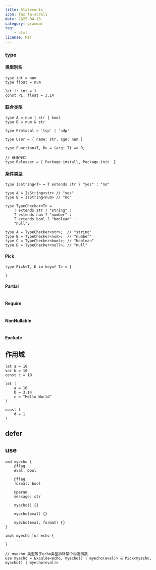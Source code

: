 ```yaml
---
title: Statements
icon: fas fa-scroll
date: 2025-04-13
category: grammar
tag: 
    - stmt
license: MIT
---
```


### type

#### 类型别名
```hulo
type int = num
type float = num

let i: int = 1
const PI: float = 3.14
```

#### 联合类型
```hulo
type A = num | str | bool
type B = num & str

type Protocal = 'tcp' | 'udp'

type User = { name: str, age: num }

type Function<T, R> = (arg: T) => R;

// 继承接口
type Releaser = { Package.install, Package.init  }
```

#### 条件类型
```hulo
type IsString<T> = T extends str ? "yes" : "no"

type A = IsString<str> // "yes"
type B = IsString<num> // "no"

type TypeChecker<T> = 
    T extends str ? "string" :
    T extends num ? "number" :
    T extends bool ? "boolean" :
    "null";

type A = TypeChecker<str>;  // "string"
type B = TypeChecker<num>;  // "number"
type C = TypeChecker<bool>; // "boolean"
type D = TypeChecker<null>; // "null"
```

#### Pick
```hulo
type Pick<T, K in keyof T> = {
    
}
```

#### Partial
```hulo

```

#### Require
```hulo

```

#### NonNullable
```hulo

```

#### Exclude

## 作用域

```hulo
let a = 10
var b = 10
const c = 10
```

```
let (
    a = 10
    b = 3.14
    c = "Hello World"
)

const (
    d = 1
)
```

## defer

## use
```hulo
cmd myecho {
    @flag
    eval: bool

    @flag
    format: bool

    @param
    message: str

    myecho() {}

    myecho(eval) {}

    myecho(eval, format) {}
}

impl myecho for echo {
    ...
}

// myecho 类型等于echo类型排除某个构造函数
use myecho = Exculde<echo, myecho() | myecho(eval)> & Pick<myecho, myecho() | myecho(eval)>
```

